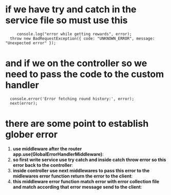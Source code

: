 

# if we have try and catch in the service file so must use this 
         console.log("error while getting rewards", error);
      throw new BadRequestException({ code: "UNKNOWN_ERROR", message: "Unexpected error" });

# and if we on the controller so we need to pass the code to the custom handler 
      console.error('Error fetching round history:', error);
      next(error);


# there are some point to establish glober error
1.  **use middleware after the router app.use(GlobalErrorHandlerMiddleware)**:
2. **so first write service use try catch and inside catch throw error so this error back to the controller**:
3. **inside controller use next middlewares to pass this error to the midlewares error function return the error to the client**:
1. **this middleware error function match error with error collection file and match according that error message send to the client**:
